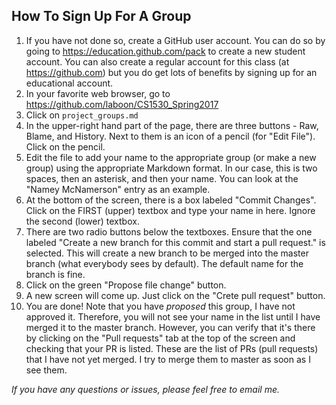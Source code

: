 ## How To Sign Up For A Group

1. If you have not done so, create a GitHub user account.  You can do so by going to https://education.github.com/pack to create a new student account.  You can also create a regular account for this class (at https://github.com) but you do get lots of benefits by signing up for an educational account.
1. In your favorite web browser, go to https://github.com/laboon/CS1530_Spring2017
2. Click on `project_groups.md`
3. In the upper-right hand part of the page, there are three buttons - Raw, Blame, and History.  Next to them is an icon of a pencil (for "Edit File").  Click on the pencil.
4. Edit the file to add your name to the appropriate group (or make a new group) using the appropriate Markdown format.  In our case, this is two spaces, then an asterisk, and then your name.  You can look at the "Namey McNamerson" entry as an example.  
5. At the bottom of the screen, there is a box labeled "Commit Changes".  Click on the FIRST (upper) textbox and type your name in here.  Ignore the second (lower) textbox.
6. There are two radio buttons below the textboxes.  Ensure that the one labeled "Create a new branch for this commit and start a pull request." is selected.  This will create a new branch to be merged into the master branch (what everybody sees by default).  The default name for the branch is fine.
7. Click on the green "Propose file change" button.
8. A new screen will come up.  Just click on the "Crete pull request" button.
9. You are done!  Note that you have _proposed_ this group, I have not approved it.  Therefore, you will not see your name in the list until I have merged it to the master branch.  However, you can verify that it's there by clicking on the "Pull requests" tab at the top of the screen and checking that your PR is listed.  These are the list of PRs (pull requests) that I have not yet merged.  I try to merge them to master as soon as I see them.  

_If you have any questions or issues, please feel free to email me._